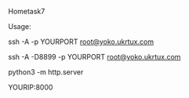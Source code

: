 Hometask7

Usage: 

ssh -A -p YOURPORT root@yoko.ukrtux.com

ssh -A -D8899 -p YOURPORT root@yoko.ukrtux.com

python3 -m http.server

YOURIP:8000

